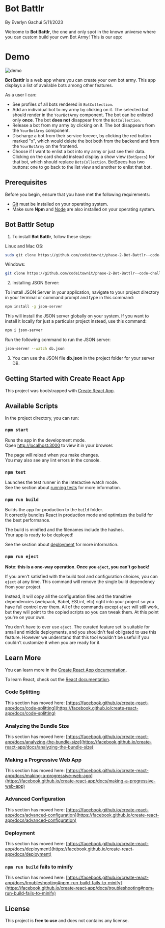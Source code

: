 # Bot Battlr

By Everlyn Gachui 5/11/2023

Welcome to **Bot Battlr**, the one and only spot in the known universe where you
can custom build your own Bot Army! This is our app:

# Demo

![demo](https://curriculum-content.s3.amazonaws.com/phase-2/phase-2-hooks-code-challenge-bot-battlr/checkpoint_demo.gif)

**Bot Battlr** is a web app where you can create your own bot army. This app displays a list of available bots 
among other features.

As a user I can:
- See profiles of all bots rendered in `BotCollection`.
- Add an individual bot to my army by clicking on it. The selected bot should
  render in the `YourBotArmy` component. The bot can be enlisted only **once**.
  The bot **does not** disappear from the `BotCollection`.
- Release a bot from my army by clicking on it. The bot disappears from the
  `YourBotArmy` component.
- Discharge a bot from their service forever, by clicking the red button marked
  "x", which would delete the bot both from the backend and from the
  `YourBotArmy` on the frontend.
- Choose if I want to enlist a bot into my army or just see their data. Clicking
on the card should instead display a show view (`BotSpecs`) for that bot,
which should replace `BotsCollection`. BotSpecs has two buttons: one
to go back to the list view and another to enlist that bot.

## Prerequisites

Before you begin, ensure that you have met the following requirements:


* [Git](https://git-scm.com/downloads "Download Git") must be installed on your operating system.
* Make sure **Npm** and [Node](https://nodejs.org/en/download "Download Node") are also installed on your operating system.

## Bot Battlr Setup

1. To install **Bot Battlr**, follow these steps:

Linux and Mac OS:

```bash
sudo git clone https://github.com/codeitownit/phase-2-Bot-Battlr--code-challenge.git
```

Windows:
```bash
git clone https://github.com/codeitownit/phase-2-Bot-Battlr--code-challenge.git
```

2. Installing JSON Server:

To install JSON Server in your application, navigate to your project directory in your terminal or command prompt and type in this command:
```bash
npm install -g json-server
```
This will install the JSON server globally on your system. If you want to install it locally for just a particular project instead, use this command:
```bash
npm i json-server
```

Run the following command to run the JSON server:
```bash
json-server --watch db.json
```

3. You can use the JSON file **db.json** in the project folder for your server DB.



## Getting Started with Create React App

This project was bootstrapped with [Create React App](https://github.com/facebook/create-react-app).

## Available Scripts

In the project directory, you can run:

### `npm start`

Runs the app in the development mode.\
Open [http://localhost:3000](http://localhost:3000) to view it in your browser.

The page will reload when you make changes.\
You may also see any lint errors in the console.

### `npm test`

Launches the test runner in the interactive watch mode.\
See the section about [running tests](https://facebook.github.io/create-react-app/docs/running-tests) for more information.

### `npm run build`

Builds the app for production to the `build` folder.\
It correctly bundles React in production mode and optimizes the build for the best performance.

The build is minified and the filenames include the hashes.\
Your app is ready to be deployed!

See the section about [deployment](https://facebook.github.io/create-react-app/docs/deployment) for more information.

### `npm run eject`

**Note: this is a one-way operation. Once you `eject`, you can't go back!**

If you aren't satisfied with the build tool and configuration choices, you can `eject` at any time. This command will remove the single build dependency from your project.

Instead, it will copy all the configuration files and the transitive dependencies (webpack, Babel, ESLint, etc) right into your project so you have full control over them. All of the commands except `eject` will still work, but they will point to the copied scripts so you can tweak them. At this point you're on your own.

You don't have to ever use `eject`. The curated feature set is suitable for small and middle deployments, and you shouldn't feel obligated to use this feature. However we understand that this tool wouldn't be useful if you couldn't customize it when you are ready for it.

## Learn More

You can learn more in the [Create React App documentation](https://facebook.github.io/create-react-app/docs/getting-started).

To learn React, check out the [React documentation](https://reactjs.org/).

### Code Splitting

This section has moved here: [https://facebook.github.io/create-react-app/docs/code-splitting](https://facebook.github.io/create-react-app/docs/code-splitting)

### Analyzing the Bundle Size

This section has moved here: [https://facebook.github.io/create-react-app/docs/analyzing-the-bundle-size](https://facebook.github.io/create-react-app/docs/analyzing-the-bundle-size)

### Making a Progressive Web App

This section has moved here: [https://facebook.github.io/create-react-app/docs/making-a-progressive-web-app](https://facebook.github.io/create-react-app/docs/making-a-progressive-web-app)

### Advanced Configuration

This section has moved here: [https://facebook.github.io/create-react-app/docs/advanced-configuration](https://facebook.github.io/create-react-app/docs/advanced-configuration)

### Deployment

This section has moved here: [https://facebook.github.io/create-react-app/docs/deployment](https://facebook.github.io/create-react-app/docs/deployment)

### `npm run build` fails to minify

This section has moved here: [https://facebook.github.io/create-react-app/docs/troubleshooting#npm-run-build-fails-to-minify](https://facebook.github.io/create-react-app/docs/troubleshooting#npm-run-build-fails-to-minify)

## License

This project is **free to use** and does not contains any license.